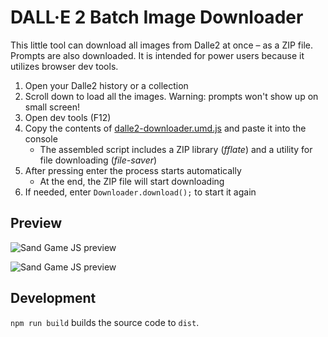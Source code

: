 # DALL·E 2 Batch Image Downloader
This little tool can download all images from Dalle2 at once – as a ZIP file.
Prompts are also downloaded.
It is intended for power users because it utilizes browser dev tools.

1) Open your Dalle2 history or a collection
2) Scroll down to load all the images. Warning: prompts won't show up on small screen!
3) Open dev tools (F12)
4) Copy the contents of [dalle2-downloader.umd.js](dist/dalle2-downloader.umd.js) and paste it into the console
   * The assembled script includes a ZIP library (*fflate*) and a utility for file downloading (*file-saver*)
5) After pressing enter the process starts automatically
   * At the end, the ZIP file will start downloading
6) If needed, enter `Downloader.download();` to start it again


## Preview

![Sand Game JS preview](https://files.harag.cz/www/blog/2023-03-23_dalle2-downloader/img-step-1.png)

![Sand Game JS preview](https://files.harag.cz/www/blog/2023-03-23_dalle2-downloader/img-step-2.png)


## Development

`npm run build` builds the source code to `dist`.

